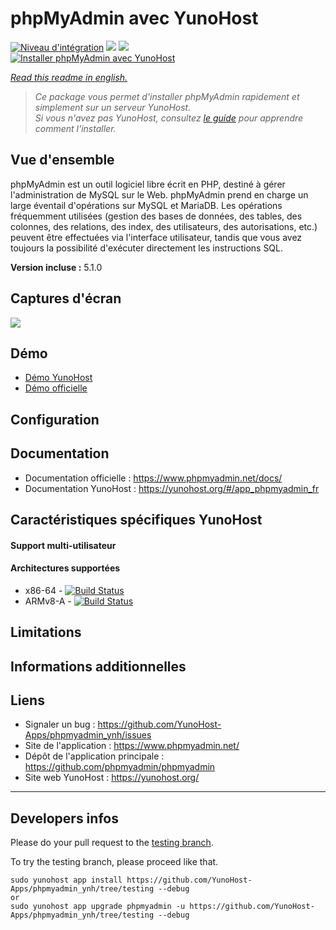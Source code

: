 # phpMyAdmin avec YunoHost

[![Niveau d'intégration](https://dash.yunohost.org/integration/phpmyadmin.svg)](https://dash.yunohost.org/appci/app/phpmyadmin) ![](https://ci-apps.yunohost.org/ci/badges/phpmyadmin.status.svg) ![](https://ci-apps.yunohost.org/ci/badges/phpmyadmin.maintain.svg)  
[![Installer phpMyAdmin avec YunoHost](https://install-app.yunohost.org/install-with-yunohost.png)](https://install-app.yunohost.org/?app=phpmyadmin)

*[Read this readme in english.](./README.md)* 

> *Ce package vous permet d'installer phpMyAdmin rapidement et simplement sur un serveur YunoHost.  
Si vous n'avez pas YunoHost, consultez [le guide](https://yunohost.org/#/install) pour apprendre comment l'installer.*

## Vue d'ensemble

phpMyAdmin est un outil logiciel libre écrit en PHP, destiné à gérer l'administration de MySQL sur le Web. phpMyAdmin prend en charge un large éventail d'opérations sur MySQL et MariaDB. Les opérations fréquemment utilisées (gestion des bases de données, des tables, des colonnes, des relations, des index, des utilisateurs, des autorisations, etc.) peuvent être effectuées via l'interface utilisateur, tandis que vous avez toujours la possibilité d'exécuter directement les instructions SQL.

**Version incluse :** 5.1.0

## Captures d'écran

![](https://www.phpmyadmin.net/static/images/screenshots/structure.png)

## Démo

* [Démo YunoHost](https://demo.yunohost.org/phpmyadmin/)
* [Démo officielle](https://demo.phpmyadmin.net/master-config/)

## Configuration

## Documentation

 * Documentation officielle : https://www.phpmyadmin.net/docs/
 * Documentation YunoHost : https://yunohost.org/#/app_phpmyadmin_fr

## Caractéristiques spécifiques YunoHost

#### Support multi-utilisateur

#### Architectures supportées

* x86-64 - [![Build Status](https://ci-apps.yunohost.org/ci/logs/phpmyadmin%20%28Apps%29.svg)](https://ci-apps.yunohost.org/ci/apps/phpmyadmin/)
* ARMv8-A - [![Build Status](https://ci-apps-arm.yunohost.org/ci/logs/phpmyadmin%20%28Apps%29.svg)](https://ci-apps-arm.yunohost.org/ci/apps/phpmyadmin/)

## Limitations

## Informations additionnelles

## Liens

 * Signaler un bug : https://github.com/YunoHost-Apps/phpmyadmin_ynh/issues
 * Site de l'application :  https://www.phpmyadmin.net/
 * Dépôt de l'application principale : https://github.com/phpmyadmin/phpmyadmin
 * Site web YunoHost : https://yunohost.org/

---

## Developers infos

Please do your pull request to the [testing branch](https://github.com/YunoHost-Apps/phpmyadmin_ynh/tree/testing).

To try the testing branch, please proceed like that.
```
sudo yunohost app install https://github.com/YunoHost-Apps/phpmyadmin_ynh/tree/testing --debug
or
sudo yunohost app upgrade phpmyadmin -u https://github.com/YunoHost-Apps/phpmyadmin_ynh/tree/testing --debug
```
